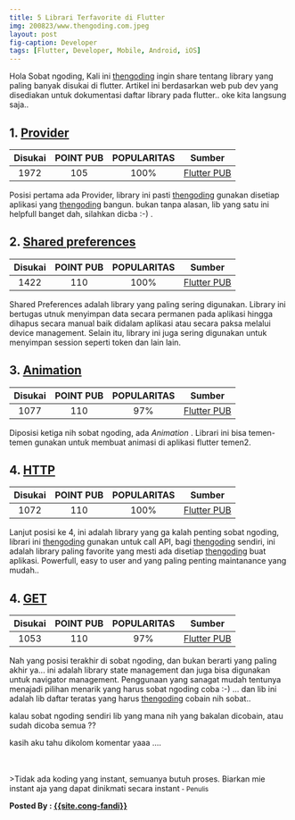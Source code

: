 ```yaml
---
title: 5 Librari Terfavorite di Flutter
img: 200823/www.thengoding.com.jpeg
layout: post
fig-caption: Developer
tags: [Flutter, Developer, Mobile, Android, iOS]
---
```

Hola Sobat ngoding, Kali ini [thengoding]({{site.url}}) ingin share tentang library yang paling banyak disukai di flutter. Artikel ini berdasarkan web pub dev yang disediakan untuk dokumentasi daftar library pada flutter.. oke kita langsung saja..

## 1. [Provider](https://pub.dev/packages/provider)

|  Disukai      | POINT PUB       |  POPULARITAS    | Sumber |
| :------------: |:---------------:|:---------------:|:------:|
|1972           | 105             | 100%            |[Flutter PUB](https://pub.dev)

Posisi pertama ada Provider, library ini pasti [thengoding]({{site.url}}) gunakan disetiap aplikasi yang [thengoding]({{site.url}}) bangun. bukan tanpa alasan, lib yang satu ini helpfull banget dah, silahkan dicba :-) .

## 2. [Shared preferences](https://pub.dev/packages/shared_preferences) ##

|  Disukai      | POINT PUB       |  POPULARITAS    | Sumber |
| :------------: |:---------------:|:---------------:|:------:|
|1422           | 110             | 100%            |[Flutter PUB](https://pub.dev)

Shared Preferences adalah library yang paling sering digunakan. Library ini bertugas utnuk menyimpan data secara permanen pada aplikasi hingga dihapus secara manual baik didalam aplikasi atau secara paksa melalui device management. Selain itu, library ini juga sering digunakan untuk menyimpan session seperti token dan lain lain.


## 3. [Animation](https://pub.dev/packages/animations) ##

|  Disukai      | POINT PUB       |  POPULARITAS    | Sumber |
| :------------: |:---------------:|:---------------:|:------:|
|1077           | 110             | 97%            |[Flutter PUB](https://pub.dev)

Diposisi ketiga nih sobat ngoding, ada *Animation* . Librari ini bisa temen-temen gunakan untuk membuat animasi di aplikasi flutter temen2.

## 4. [HTTP](https://pub.dev/packages/http) ##

|  Disukai      | POINT PUB       |  POPULARITAS    | Sumber |
| :------------: |:---------------:|:---------------:|:------:|
|1072           | 110             | 100%            |[Flutter PUB](https://pub.dev)

Lanjut posisi ke 4, ini adalah library yang ga kalah penting sobat ngoding, librari ini [thengoding]({{site.url}}) gunakan untuk call API, bagi [thengoding]({{site.url}}) sendiri, ini adalah library paling favorite yang mesti ada disetiap [thengoding]({{site.url}}) buat aplikasi. Powerfull, easy to user and yang paling penting maintanance yang mudah..

## 4. [GET](https://pub.dev/packages/get)

|  Disukai      | POINT PUB       |  POPULARITAS    | Sumber |
| :------------: |:---------------:|:---------------:|:------:|
|1053           | 110             | 97%            |[Flutter PUB](https://pub.dev)

Nah yang posisi terakhir di sobat ngoding, dan bukan berarti yang paling akhir ya...
ini adalah library state management dan juga bisa digunakan untuk navigator management. Penggunaan yang sanagat mudah tentunya menajadi pilihan menarik yang harus sobat ngoding coba :-) ... dan lib ini adalah lib daftar teratas yang harus [thengoding]({{site.url}}) cobain nih sobat..


kalau sobat ngoding sendiri lib yang mana nih yang bakalan dicobain, atau sudah dicoba semua ??

kasih aku tahu dikolom komentar yaaa ....

<br>
<br>
>Tidak ada koding yang instant, semuanya butuh proses. Biarkan mie instant aja yang dapat dinikmati secara instant<small> - Penulis</small>

<b>Posted By : <a href="{{site.cong-url}}">{{site.cong-fandi}}</a></b>